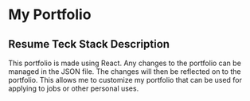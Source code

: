 # My Portfolio


## Resume Teck Stack Description

This portfolio is made using React. Any changes to the portfolio can be managed in the JSON file. The changes will then be reflected on to the portfolio. This allows me to customize my portfolio that can be used for applying to jobs or other personal uses. 

